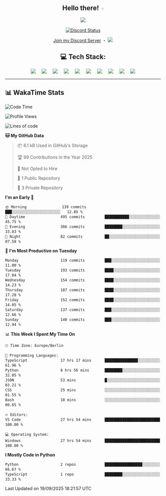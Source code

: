 <div align="center">
  
  ## <strong>Hello there! <img src="https://raw.githubusercontent.com/ginny100/ginny100/main/assets/waving-hand.webp" width="2%"></strong><br/>
  <p align="center">
    <a><img src="https://readme-typing-svg.herokuapp.com?color=B57EDC&size=25&center=true&lines=hi+I'm+Chaos;high+perf+discord+dev;postgres+%2B+redis+%2B+python"></a>
  </p>
  
</div>

<div align="center">
  <a href="https://discord.com/users/781512050445778985">
    <img src="https://discord.c99.nl/widget/theme-5/781512050445778985.png" alt="Discord Status" />
  </a>
  <p align="center">  
    <a href="https://discord.gg/dosa">Join my Discord Server</a> ・ 
    <img src="https://komarev.com/ghpvc/?username=Cha03s">
  </p>
</div>


## <div align="center">💻 Tech Stack:</div>
<div align="center">
  <img src="https://cdn.jsdelivr.net/gh/devicons/devicon/icons/python/python-original.svg" height="40" />
  <img width="12" />
  <img src="https://cdn.jsdelivr.net/gh/devicons/devicon/icons/java/java-original.svg" height="40" />
  <img width="12" />
  <img src="https://cdn.jsdelivr.net/gh/devicons/devicon/icons/javascript/javascript-original.svg" height="40" />
  <img width="12" />
  <img src="https://cdn.jsdelivr.net/gh/devicons/devicon/icons/typescript/typescript-original.svg" height="40" />
  <img width="12" />
  <img src="https://cdn.jsdelivr.net/gh/devicons/devicon/icons/nodejs/nodejs-original.svg" height="40" />
  <img width="12" />
  <img src="https://cdn.jsdelivr.net/gh/devicons/devicon/icons/react/react-original.svg" height="40" />
  <img width="12" />
  <img src="https://cdn.jsdelivr.net/gh/devicons/devicon/icons/docker/docker-original.svg" height="40" />
  <img width="12" />
  <img src="https://cdn.jsdelivr.net/gh/devicons/devicon/icons/yaml/yaml-original.svg" height="40" />
  <img width="12" />
  <img src="https://cdn.jsdelivr.net/gh/devicons/devicon/icons/redis/redis-original.svg" height="40" />
  <img width="12" />
  <img src="https://cdn.jsdelivr.net/gh/devicons/devicon/icons/postgresql/postgresql-original.svg" height="40" />
</div>

---

## 📊 WakaTime Stats

<!--START_SECTION:waka-->
![Code Time](http://img.shields.io/badge/Code%20Time-172%20hrs%2032%20mins-blue)

![Profile Views](http://img.shields.io/badge/Profile%20Views-0-blue)

![Lines of code](https://img.shields.io/badge/From%20Hello%20World%20I%27ve%20Written-184.7%20thousand%20lines%20of%20code-blue)

**🐱 My GitHub Data** 

> 📦 6.1 kB Used in GitHub's Storage 
 > 
> 🏆 99 Contributions in the Year 2025
 > 
> 🚫 Not Opted to Hire
 > 
> 📜 1 Public Repository 
 > 
> 🔑 3 Private Repository 
 > 
**I'm an Early 🐤** 

```text
🌞 Morning                139 commits         ███░░░░░░░░░░░░░░░░░░░░░░   12.85 % 
🌆 Daytime                495 commits         ███████████░░░░░░░░░░░░░░   45.75 % 
🌃 Evening                366 commits         ████████░░░░░░░░░░░░░░░░░   33.83 % 
🌙 Night                  82 commits          ██░░░░░░░░░░░░░░░░░░░░░░░   07.58 % 
```
📅 **I'm Most Productive on Tuesday** 

```text
Monday                   119 commits         ███░░░░░░░░░░░░░░░░░░░░░░   11.00 % 
Tuesday                  193 commits         ████░░░░░░░░░░░░░░░░░░░░░   17.84 % 
Wednesday                154 commits         ████░░░░░░░░░░░░░░░░░░░░░   14.23 % 
Thursday                 187 commits         ████░░░░░░░░░░░░░░░░░░░░░   17.28 % 
Friday                   152 commits         ████░░░░░░░░░░░░░░░░░░░░░   14.05 % 
Saturday                 137 commits         ███░░░░░░░░░░░░░░░░░░░░░░   12.66 % 
Sunday                   140 commits         ███░░░░░░░░░░░░░░░░░░░░░░   12.94 % 
```


📊 **This Week I Spent My Time On** 

```text
🕑︎ Time Zone: Europe/Berlin

💬 Programming Languages: 
TypeScript               17 hrs 17 mins      ███████████████░░░░░░░░░░   61.96 % 
Python                   8 hrs 56 mins       ████████░░░░░░░░░░░░░░░░░   32.05 % 
JSON                     53 mins             █░░░░░░░░░░░░░░░░░░░░░░░░   03.21 % 
CSS                      25 mins             ░░░░░░░░░░░░░░░░░░░░░░░░░   01.55 % 
Bash                     10 mins             ░░░░░░░░░░░░░░░░░░░░░░░░░   00.65 % 

🔥 Editors: 
VS Code                  27 hrs 54 mins      █████████████████████████   100.00 % 

💻 Operating System: 
Windows                  27 hrs 54 mins      █████████████████████████   100.00 % 
```

**I Mostly Code in Python** 

```text
Python                   2 repos             █████████████████░░░░░░░░   66.67 % 
TypeScript               1 repo              ████████░░░░░░░░░░░░░░░░░   33.33 % 
```




 Last Updated on 19/09/2025 18:21:57 UTC
<!--END_SECTION:waka-->

